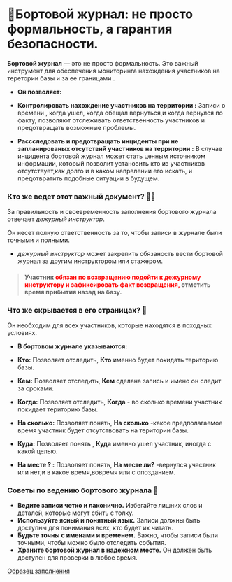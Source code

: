 # 📝Бортовой журнал: не просто формальность, а гарантия безопасности.

**Бортовой журнал** — это не просто формальность. Это важный инструмент для обеспечения мониторинга нахождения участников на теретории базы и за ее границами . 

* **Он позволяет:**

* **Контролировать нахождение участников на территории :**
Записи о времени , когда ушел, когда обещал вернуться,и когда вернулся по факту, позволяют отслеживать ответственность участников и предотвращать возможные проблемы.

* **Рассследовать и предотвращать инциденты при не запланированых отсутствий участников на территории :** 
В случае инцидента бортовой журнал может стать ценным источником информации, который позволит установить кто из участников отсутствует,как долго и в каком напрвлении его искать, и предотвратить подобные ситуации в будущем.

### Кто же ведет этот важный документ? 🧑‍📝
За правильность и своевременность заполнения бортового журнала отвечает *дежурный инструктор*.

Он несет полную ответственность за то, чтобы записи в журнале были точными и полными.

* *дежурный инструктор* может закрепить обязаность вести бортовой журнал за другим инструктором или стажером.

>  #### **Участник** <span style="color: red;">обязан по возвращению подойти к дежурному инструктору и зафиксировать факт возвращения,</span>  отметить время прибытия назад на базу.

### Что же скрывается в его страницах? 📖

Он необходим для всех участников, которые находятся в походных условиях.

* **В бортовом журнале указываются:**

* **Кто:** Позволяет отследить, **Кто** именно будет покидать територию базы.
* **Кем:** Позволяет отследить, **Кем** сделана запись и имено он следит за сроками.
* **Когда:** Позволяет отследить, **Когда** - во сколько времени участник  покидает територию базы.
* **На сколько:** Позволяет понять, **На сколько** -какое предполагаемое время участник будет отсутствовать на  територии базы.
* **Куда:** Позволяет понять , **Куда** именно ушел участник, иногда с какой целью.
* **На месте ? :** Позволяет понять, **На месте ли?** -вернулся участник или нет,и в какое время,вовремя или с опозданием.

### Советы по ведению бортового журнала 📇
* **Ведите записи четко и лаконично.** Избегайте лишних слов и деталей, которые могут сбить с толку.
* **Используйте ясный и понятный язык.** Записи должны быть доступны для понимания всех, кто будет их читать.
* **Будьте точны с именами и временем.** Важно, чтобы записи были точными, чтобы можно было отследить события.
* **Храните бортовой журнал в надежном месте.** Он должен быть доступен для проверки в любое время.

[Образец заполнения ](https://link-url.com)
